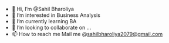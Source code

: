 - 👋 Hi, I’m @Sahil Bharoliya
- 👀 I’m interested in Business Analysis
- 🌱 I’m currently learning BA 
- 💞️ I’m looking to collaborate on ...
- 📫 How to reach me Mail me @sahilbharoliya2079@gmail.com

<!---
Sahil bharoliya/Sahil Bharoliya is a ✨ special ✨ repository because its `README.md` (this file) appears on your GitHub profile.
You can click the Preview link to take a look at your changes.
--->

